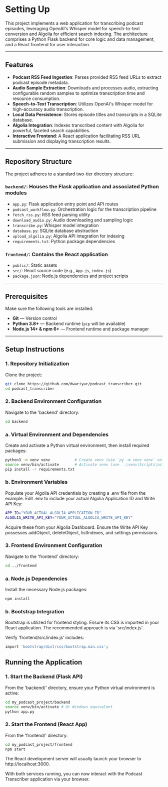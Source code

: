 # Setting Up

This project implements a web application for transcribing podcast episodes, leveraging OpenAI's Whisper model for speech-to-text conversion and Algolia for efficient search indexing. The architecture comprises a Python Flask backend for core logic and data management, and a React frontend for user interaction.

---

## Features

- **Podcast RSS Feed Ingestion**: Parses provided RSS feed URLs to extract podcast episode metadata.
- **Audio Sample Extraction**: Downloads and processes audio, extracting configurable random samples to optimize transcription time and resource consumption.
- **Speech-to-Text Transcription**: Utilizes OpenAI's Whisper model for high-accuracy audio transcription.
- **Local Data Persistence**: Stores episode titles and transcripts in a SQLite database.
- **Algolia Integration**: Indexes transcribed content with Algolia for powerful, faceted search capabilities.
- **Interactive Frontend**: A React application facilitating RSS URL submission and displaying transcription results.

---

## Repository Structure

The project adheres to a standard two-tier directory structure:

### `backend/`: Houses the Flask application and associated Python modules

- `app.py`: Flask application entry point and API routes  
- `podcast_workflow.py`: Orchestration logic for the transcription pipeline  
- `fetch_rss.py`: RSS feed parsing utility  
- `download_audio.py`: Audio downloading and sampling logic  
- `transcribe.py`: Whisper model integration  
- `database.py`: SQLite database abstraction  
- `upload_algolia.py`: Algolia API integration for indexing  
- `requirements.txt`: Python package dependencies  

### `frontend/`: Contains the React application

- `public/`: Static assets  
- `src/`: React source code (e.g., `App.js`, `index.js`)  
- `package.json`: Node.js dependencies and project scripts  

---

## Prerequisites

Make sure the following tools are installed:

- **Git** — Version control  
- **Python 3.8+** — Backend runtime (`pip` will be available)  
- **Node.js 14+ & npm 6+** — Frontend runtime and package manager  

---

## Setup Instructions

### 1. Repository Initialization

Clone the project:

```bash
git clone https://github.com/dwariyar/podcast_transcriber.git
cd podcast_transcriber
```

### 2. Backend Environment Configuration

Navigate to the 'backend' directory:

```bash
cd backend
```

### a. Virtual Environment and Dependencies

Create and activate a Python virtual environment, then install required packages:

```bash
python3 -m venv venv           # Create venv (use `py -m venv venv` on Windows)
source venv/bin/activate       # Activate venv (use `.\venv\Scripts\activate.bat` or `.\venv\Scripts\Activate.ps1` on Windows)
pip install -r requirements.txt
```

### b. Environment Variables

Populate your Algolia API credentials by creating a .env file from the example.
Edit .env to include your actual Algolia Application ID and Write API Key:

```bash
APP_ID="YOUR_ACTUAL_ALGOLIA_APPLICATION_ID"
ALGOLIA_WRITE_API_KEY="YOUR_ACTUAL_ALGOLIA_WRITE_API_KEY"
```

Acquire these from your Algolia Dashboard. Ensure the Write API Key possesses addObject, deleteObject, listIndexes, and settings permissions.

### 3. Frontend Environment Configuration

Navigate to the 'frontend' directory:

```bash
cd ../frontend
```

### a. Node.js Dependencies

Install the necessary Node.js packages:

```bash
npm install
```

### b. Bootstrap Integration

Bootstrap is utilized for frontend styling. Ensure its CSS is imported in your React application. The recommended approach is via 'src/index.js'.

Verify 'frontend/src/index.js' includes:

```bash
import 'bootstrap/dist/css/bootstrap.min.css';
```

## Running the Application

### 1. Start the Backend (Flask API)

From the 'backend/' directory, ensure your Python virtual environment is active:

```bash
cd my_podcast_project/backend
source venv/bin/activate # Or Windows equivalent
python app.py
```

### 2. Start the Frontend (React App)

From the 'frontend/' directory:

```bash
cd my_podcast_project/frontend
npm start
```

The React development server will usually launch your browser to http://localhost:3000.

With both services running, you can now interact with the Podcast Transcriber application via your browser.
